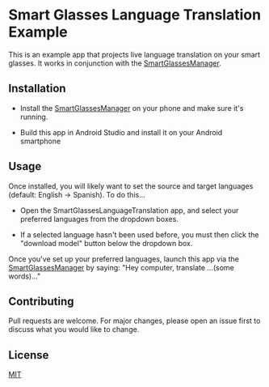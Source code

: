 # Smart Glasses Language Translation Example

This is an example app that projects live language translation on your smart glasses. It works in conjunction with the [SmartGlassesManager](https://github.com/TeamOpenSmartGlasses/SmartGlassesManager).

## Installation

* Install the [SmartGlassesManager](https://github.com/TeamOpenSmartGlasses/SmartGlassesManager) on your phone and make sure it's running.

* Build this app in Android Studio and install it on your Android smartphone 

## Usage

Once installed, you will likely want to set the source and target languages (default: English -> Spanish). To do this... 

* Open the SmartGlassesLanguageTranslation app, and select your preferred languages from the dropdown boxes. 

* If a selected language hasn't been used before, you must then click the "download model" button below the dropdown box.

Once you've set up your preferred languages, launch this app via the [SmartGlassesManager](https://github.com/TeamOpenSmartGlasses/SmartGlassesManager) by saying: "Hey computer, translate ...(some words)..."

## Contributing

Pull requests are welcome. For major changes, please open an issue first
to discuss what you would like to change.

## License

[MIT](https://choosealicense.com/licenses/mit/)